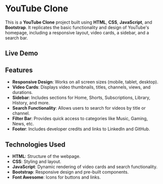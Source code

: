 # YouTube Clone

This is a **YouTube Clone** project built using **HTML**, **CSS**, **JavaScript**, and **Bootstrap**. It replicates the basic functionality and design of YouTube's homepage, including a responsive layout, video cards, a sidebar, and a search bar.

## Live Demo

## Features

- **Responsive Design**: Works on all screen sizes (mobile, tablet, desktop).
- **Video Cards**: Displays video thumbnails, titles, channels, views, and durations.
- **Sidebar**: Includes sections for Home, Shorts, Subscriptions, Library, History, and more.
- **Search Functionality**: Allows users to search for videos by title or channel.
- **Filter Bar**: Provides quick access to categories like Music, Gaming, News, etc.
- **Footer**: Includes developer credits and links to LinkedIn and GitHub.

## Technologies Used

- **HTML**: Structure of the webpage.
- **CSS**: Styling and layout.
- **JavaScript**: Dynamic rendering of video cards and search functionality.
- **Bootstrap**: Responsive design and pre-built components.
- **Font Awesome**: Icons for buttons and links.
